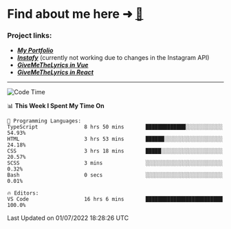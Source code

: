 # Find about me here ➜ [🧑](https://pauabella.dev)

### Project links:
- ***[My Portfolio](https://pauabella.dev)***
- ***[Instafy](https://instafy.me)*** (currently not working due to changes in the Instagram API)
- ***[GiveMeTheLyrics in Vue](https://lyrics.pauabella.dev)***
- ***[GiveMeTheLyrics in React](https://pauabella.dev/GiveMeTheLyrics)***

---
<!--START_SECTION:waka-->
![Code Time](http://img.shields.io/badge/Code%20Time-1%2C226%20hrs%2022%20mins-blue)

📊 **This Week I Spent My Time On** 

```text
💬 Programming Languages: 
TypeScript               8 hrs 50 mins       █████████████░░░░░░░░░░░░   54.93% 
HTML                     3 hrs 53 mins       ██████░░░░░░░░░░░░░░░░░░░   24.18% 
CSS                      3 hrs 18 mins       █████░░░░░░░░░░░░░░░░░░░░   20.57% 
SCSS                     3 mins              ░░░░░░░░░░░░░░░░░░░░░░░░░   0.32% 
Bash                     0 secs              ░░░░░░░░░░░░░░░░░░░░░░░░░   0.01%

🔥 Editors: 
VS Code                  16 hrs 6 mins       █████████████████████████   100.0%

```


 Last Updated on 01/07/2022 18:28:26 UTC
<!--END_SECTION:waka-->
